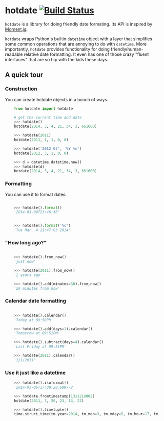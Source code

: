 hotdate [![Build Status](https://travis-ci.org/mansam/hotdate.png?branch=master)](https://travis-ci.org/mansam/hotdate)
=======

`hotdate` is a library for doing friendly date formating. Its API is inspired by [Moment.js](http://momentjs.com).

`hotdate` wraps Python's builtin `datetime` object with a layer that simplifies some common operations that are annoying to do with `datetime`. More importantly, `hotdate` provides functionality for doing friendly/human-readable relative date formatting. It even has one of those crazy "fluent interfaces" that are so hip with the kids these days.

## A quick tour


### Construction

You can create hotdate objects in a bunch of ways.

```python
    from hotdate import hotdate

    # get the current time and date
    >>> hotdate()
    hotdate(2014, 3, 4, 21, 34, 3, 661600)
```

```python
    >>> hotdate(2011)
    hotdate(2011, 1, 1, 0, 0)
```

```python
    >>> hotdate('2012 03', '%Y %m')
    hotdate(2012, 3, 1, 0, 0)
```

```python
    >>> d = datetime.datetime.now()
    >>> hotdate(d)
    hotdate(2014, 3, 4, 21, 34, 3, 661600)
```

### Formatting

You can use it to format dates:


```python

	>>> hotdate().format()
	'2014-03-04T21:46:18'
```

```python
	
	>>> hotdate().format('%c')
	'Tue Mar  4 21:47:03 2014'
```

### "How long ago?"

```python

	>>> hotdate().from_now()
	'just now'
```

```python
	>>> hotdate(2011).from_now()
	'2 years ago'
```

```python
	>>> hotdate().add(minutes=30).from_now()
	'29 minutes from now'
```

### Calendar date formatting

```python

	>>> hotdate().calendar()
	'Today at 09:50PM'
```

```python
	>>> hotdate().add(days=1).calendar()
	'Tomorrow at 09:51PM'
```

```python
	>>> hotdate().subtract(days=4).calendar()
	'Last Friday at 09:51PM'
```

```python
	>>> hotdate(2011).calendar()
	'1/1/2011'
```

### Use it just like a datetime

```python
	>>> hotdate().isoformat()
	'2014-03-05T17:00:28.699772'
```

```python
	>>> hotdate.fromtimestamp(1311218002)
	hotdate(2011, 7, 20, 23, 13, 22)
```

```python
	>>> hotdate().timetuple()
	time.struct_time(tm_year=2014, tm_mon=3, tm_mday=5, tm_hour=17, tm_min=10, tm_sec=35, tm_wday=2, tm_yday=64, tm_isdst=-1)
```
